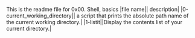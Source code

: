 This is the readme file for 0x00. Shell, basics
|file name|| description|
|0-current\_working\_directory|| a script that prints the absolute path name of the current working directory.|
|1-listit||Display the contents list of your current directory.|
